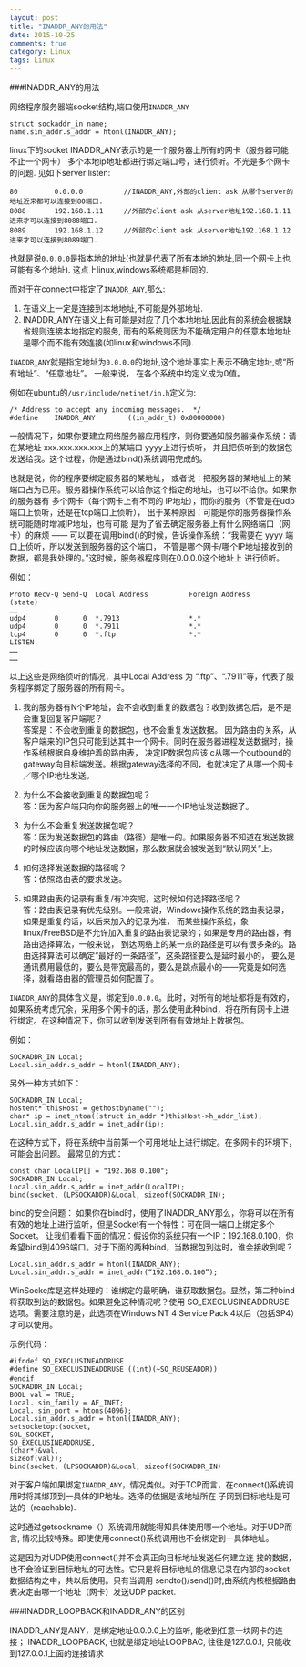 ```yaml
---
layout: post
title: "INADDR_ANY的用法"
date: 2015-10-25
comments: true
category: Linux
tags: Linux
---
```


###INADDR_ANY的用法

网络程序服务器端socket结构,端口使用`INADDR_ANY`  

```
struct sockaddr_in name;
name.sin_addr.s_addr = htonl(INADDR_ANY);
```

linux下的socket INADDR_ANY表示的是一个服务器上所有的网卡（服务器可能不止一个网卡） 多个本地ip地址都进行绑定端口号，进行侦听。不光是多个网卡的问题. 见如下server listen:

```
80         0.0.0.0          //INADDR_ANY,外部的client ask 从哪个server的地址近来都可以连接到80端口.
8088       192.168.1.11     //外部的client ask 从server地址192.168.1.11进来才可以连接到8088端口.
8089       192.168.1.12     //外部的client ask 从server地址192.168.1.12进来才可以连接到8089端口.
```

也就是说`0.0.0.0`是指本地的地址(也就是代表了所有本地的地址,同一个网卡上也可能有多个地址). 这点上linux,windows系统都是相同的.

而对于在connect中指定了`INADDR_ANY`,那么:  
1. 在语义上一定是连接到本地地址,不可能是外部地址.  
2. INADDR_ANY在语义上有可能是对应了几个本地地址,因此有的系统会根据缺省规则连接本地指定的服务, 而有的系统则因为不能确定用户的任意本地地址是哪个而不能有效连接(如linux和windows不同).

`INADDR_ANY`就是指定地址为`0.0.0.0`的地址,这个地址事实上表示不确定地址,或“所有地址”、“任意地址”。 一般来说， 在各个系统中均定义成为0值。

例如在ubuntu的`/usr/include/netinet/in.h`定义为:  

```
/* Address to accept any incoming messages.  */
#define    INADDR_ANY        ((in_addr_t) 0x00000000)
```

一般情况下，如果你要建立网络服务器应用程序，则你要通知服务器操作系统：请在某地址 xxx.xxx.xxx.xxx上的某端口 yyyy上进行侦听， 并且把侦听到的数据包发送给我。这个过程，你是通过bind()系统调用完成的。  

也就是说，你的程序要绑定服务器的某地址， 或者说：把服务器的某地址上的某端口占为已用。服务器操作系统可以给你这个指定的地址，也可以不给你。如果你的服务器有 多个网卡（每个网卡上有不同的 IP地址），而你的服务（不管是在udp端口上侦听，还是在tcp端口上侦听）， 出于某种原因：可能是你的服务器操作系统可能随时增减IP地址，也有可能 是为了省去确定服务器上有什么网络端口（网卡）的麻烦 —— 可以要在调用bind()的时候，告诉操作系统：“我需要在 yyyy 端口上侦听，所以发送到服务器的这个端口， 不管是哪个网卡/哪个IP地址接收到的数据，都是我处理的。”这时候，服务器程序则在0.0.0.0这个地址上 进行侦听。

例如：

```
Proto Recv-Q Send-Q  Local Address          Foreign Address        (state)
……
udp4       0      0  *.7913                 *.*                    
udp4       0      0  *.7911                 *.*
tcp4       0      0  *.ftp                  *.*                    LISTEN
……
……
```

以上这些是网络侦听的情况，其中Local Address 为 “.ftp”、“.7911”等，代表了服务程序绑定了服务器的所有网卡。

1. 我的服务器有N个IP地址，会不会收到重复的数据包？收到数据包后，是不是会重复回复客户端呢？  
答案是：不会收到重复的数据包，也不会重复发送数据。 因为路由的关系，从客户端来的IP包只可能到达其中一个网卡。同时在服务器进程发送数据时，操作系统根据自身维护着的路由表， 决定IP数据包应该 c从哪一个outbound的gateway向目标端发送。根据gateway选择的不同，也就决定了从哪一个网卡／哪个IP地址发送。

2. 为什么不会接收到重复的数据包呢？  
答：因为客户端只向你的服务器上的唯一一个IP地址发送数据了。

3. 为什么不会重复发送数据包呢？  
答：因为发送数据包的路由（路径）是唯一的。如果服务器不知道在发送数据的时候应该向哪个地址发送数据，那么数据就会被发送到“默认网关”上。

4. 如何选择发送数据的路径呢？  
答：依照路由表的要求发送。

5. 如果路由表的记录有重复/有冲突呢，这时候如何选择路径呢？  
答：路由表记录有优先级别。一般来说，Windows操作系统的路由表记录，如果是重复的话，以后来加入的记录为准， 而某些操作系统，象linux/FreeBSD是不允许加入重复的路由表记录的；如果是专用的路由器，有路由选择算法，一般来说， 到达网络上的某一点的路径是可以有很多条的。路由选择算法可以确定“最好的一条路径”，这条路径要么是延时最小的， 要么是通讯费用最低的，要么是带宽最高的，要么是跳点最小的——究竟是如何选择，就看路由器的管理员如何配置了。

`INADDR_ANY`的具体含义是，绑定到`0.0.0.0`。此时，对所有的地址都将是有效的，如果系统考虑冗余，采用多个网卡的话，那么使用此种bind，将在所有网卡上进行绑定。在这种情况下，你可以收到发送到所有有效地址上数据包。

例如：

```
SOCKADDR_IN Local;
Local.sin_addr.s_addr = htonl(INADDR_ANY);
```

另外一种方式如下：

```
SOCKADDR_IN Local;
hostent* thisHost = gethostbyname("");
char* ip = inet_ntoa((struct in_addr *)thisHost->h_addr_list);
Local.sin_addr.s_addr = inet_addr(ip);
```

在这种方式下，将在系统中当前第一个可用地址上进行绑定。在多网卡的环境下，可能会出问题。
最常见的方式：

```
const char LocalIP[] = "192.168.0.100";
SOCKADDR_IN Local;
Local.sin_addr.s_addr = inet_addr(LocalIP);
bind(socket, (LPSOCKADDR)&Local, sizeof(SOCKADDR_IN);
```

bind的安全问题：
如果你在bind时，使用了INADDR_ANY那么，你将可以在所有有效的地址上进行监听，但是Socket有一个特性：可在同一端口上绑定多个Socket。
让我们看看下面的情况：假设你的系统只有一个IP：192.168.0.100，你希望bind到4096端口。对于下面的两种bind，当数据包到达时，谁会接收到呢？

```
Local.sin_addr.s_addr = htonl(INADDR_ANY);
Local.sin_addr.s_addr = inet_addr(“192.168.0.100”);
```

WinSocke库是这样处理的：谁绑定的最明确，谁获取数据包。显然，第二种bind将获取到达的数据包。如果避免这种情况呢？使用 SO_EXECLUSINEADDRUSE选项。需要注意的是，此选项在Windows NT 4 Service Pack 4以后（包括SP4）才可以使用。

示例代码：
```
#ifndef SO_EXECLUSINEADDRUSE
#define SO_EXECLUSINEADDRUSE ((int)(~SO_REUSEADDR))
#endif 　　
SOCKADDR_IN Local;
BOOL val = TRUE;
Local. sin_family = AF_INET;
Local. sin_port = htons(4096);
Local.sin_addr.s_addr = htonl(INADDR_ANY);
setsocketopt(socket,
SOL_SOCKET,
SO_EXECLUSINEADDRUSE,
(char*)&val,
sizeof(val));
bind(socket, (LPSOCKADDR)&Local, sizeof(SOCKADDR_IN)
```

对于客户端如果绑定`INADDR_ANY`，情况类似。对于TCP而言，在connect()系统调用时将其绑顶到一具体的IP地址。选择的依据是该地址所在 子网到目标地址是可达的（reachable).   

这时通过getsockname（）系统调用就能得知具体使用哪一个地址。对于UDP而言, 情况比较特殊。即使使用connect()系统调用也不会绑定到一具体地址。  

这是因为对UDP使用connect()并不会真正向目标地址发送任何建立连 接的数据，也不会验证到目标地址的可达性。它只是将目标地址的信息记录在内部的socket数据结构之中，共以后使用。只有当调用 sendto()/send()时,由系统内核根据路由表决定由哪一个地址（网卡）发送UDP packet.

###INADDR_LOOPBACK和INADDR_ANY的区别

INADDR_ANY是ANY，是绑定地址0.0.0.0上的监听, 能收到任意一块网卡的连接； INADDR_LOOPBACK, 也就是绑定地址LOOPBAC, 往往是127.0.0.1, 只能收到127.0.0.1上面的连接请求